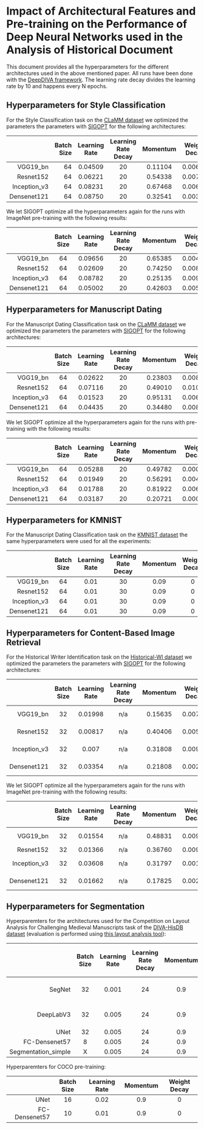 # Impact of Architectural Features and Pre-training on the Performance of Deep Neural Networks used in the Analysis of Historical Document

This document provides all the hyperparameters for the different architectures used in the above mentioned paper. All runs have been done with the [DeepDIVA framework](https://github.com/DIVA-DIA/DeepDIVA). 
The learning rate decay divides the learning rate by 10 and happens every N epochs.


## Hyperparameters for Style Classification

For the Style Classification task on the [CLaMM dataset](http://clamm.irht.cnrs.fr/wp-content/uploads/ICDAR2017_CLaMM_Training.zip) we optimized the parameters the parameters with [SIGOPT](https://sigopt.com) for the following architectures:

|               | Batch Size    | Learning Rate   | Learning<br/>Rate<br/>Decay  | Momentum      | Weight Decay   | Test Accuracy |
|-------------: |-------------: |:---------------:|:----------------------------:|:-------------:|:--------------:|:-------------:|
| VGG19_bn      | 64            | 0.04509         | 20                           | 0.11104       | 0.00680        | 36.97 %       |
| Resnet152     | 64            | 0.06221         | 20                           | 0.54338       | 0.00771        | 34.78 %       |
| Inception_v3  | 64            | 0.08231         | 20                           | 0.67468       | 0.00689        | 42.72 %       |
| Densenet121   | 64            | 0.08750         | 20                           | 0.32541       | 0.00389        | 42.17 %       | 

We let SIGOPT optimize all the hyperparameters again for the runs with ImageNet pre-training with the following results:

|               | Batch Size    | Learning Rate   | Learning<br/>Rate<br/>Decay | Momentum      | Weight Decay   | Test Accuracy |
|-------------: |:-------------:|:---------------:|:---------------------------:|:-------------:|:--------------:|:-------------:|
| VGG19_bn      | 64            | 0.09656         | 20                          | 0.65385       | 0.00435        | 47.27 %       |
| Resnet152     | 64            | 0.02609         | 20                          | 0.74250       | 0.00895        | 44.42 %       |
| Inception_v3  | 64            | 0.08782         | 20                          | 0.25135       | 0.00956        | 48.82 %       |
| Densenet121   | 64            | 0.05002         | 20                          | 0.42603       | 0.00575        | 45.92 %       | 

## Hyperparameters for Manuscript Dating

For the Manuscript Dating Classification task on the [CLaMM dataset](http://clamm.irht.cnrs.fr/wp-content/uploads/ICDAR2017_CLaMM_Training.zip) we optimized the parameters the parameters with [SIGOPT](https://sigopt.com) for the following architectures:

|               | Batch Size    | Learning Rate   | Learning<br/>Rate<br/>Decay | Momentum      | Weight Decay   | Test Accuracy |
|-------------: |:-------------:|:---------------:|:---------------------------:|:-------------:|:--------------:|:-------------:|
| VGG19_bn      | 64            | 0.02622         | 20                          | 0.23803       | 0.00869        | 22.66 %       |
| Resnet152     | 64            | 0.07116         | 20                          | 0.49010       | 0.01000        | 20.61 %       |
| Inception_v3  | 64            | 0.01523         | 20                          | 0.95131       | 0.00674        | 22.36 %       |
| Densenet121   | 64            | 0.04435         | 20                          | 0.34480       | 0.00848        | 27.26 %       |

We let SIGOPT optimize all the hyperparameters again for the runs with pre-training with the following results:

|               | Batch Size    | Learning Rate   | Learning<br/>Rate<br/>Decay | Momentum      | Weight Decay   | Test Accuracy |
|-------------: |:-------------:|:---------------:|:---------------------------:|:-------------:|:--------------:|:-------------:|
| VGG19_bn      | 64            | 0.05288         | 20                          | 0.49782       | 0.00001        | 32.12 %       |
| Resnet152     | 64            | 0.01949         | 20                          | 0.56291       | 0.00498        | 32.82 %       |
| Inception_v3  | 64            | 0.01788         | 20                          | 0.81922       | 0.00621        | 31.92 %       |
| Densenet121   | 64            | 0.03187         | 20                          | 0.20721       | 0.00006        | 31.27 %       |

## Hyperparameters for KMNIST

For the Manuscript Dating Classification task on the [KMNIST dataset](https://github.com/rois-codh/kmnist) the same hyperparameters
were used for all the experiments:

|               | Batch Size    | Learning Rate   | Learning<br/>Rate<br/>Decay | Momentum      | Weight Decay   | Test Accuracy |
|-------------: |:-------------:|:---------------:|:---------------------------:|:-------------:|:--------------:|:-------------:|
| VGG19_bn      | 64            | 0.01            | 30                          | 0.09          | 0              |  %       |
| Resnet152     | 64            | 0.01            | 30                          | 0.09          | 0              |  %       |
| Inception_v3  | 64            | 0.01            | 30                          | 0.09          | 0              |  %       |
| Densenet121   | 64            | 0.01            | 30                          | 0.09          | 0              |  %       |


## Hyperparameters for Content-Based Image Retrieval

For the Historical Writer Identification task on the [Historical-WI dataset](https://scriptnet.iit.demokritos.gr/competitions/6/) we optimized the parameters the parameters with [SIGOPT](https://sigopt.com) for the following architectures:

|               | Batch Size      | Learning Rate   | Learning<br/>Rate<br/>Decay | Momentum      | Weight Decay   | Output Channels | Test mAP      |
|-------------: |:---------------:|:---------------:|:---------------------------:|:--------------:|:-------------:|:---------------:|:-------------:|
| VGG19_bn      | 32              | 0.01998         | n/a                         | 0.15635       | 0.00785        | 128             | 14.85 %       | 
| Resnet152     | 32              | 0.00817         | n/a                         | 0.40406       | 0.00565        | 128             | 24.67 %       |
| Inception_v3  | 32              | 0.007           | n/a                         | 0.31808       | 0.00976        | 128             | 9.14  %       |
| Densenet121   | 32              | 0.03354         | n/a                         | 0.21808       | 0.00231        | 128             | 27.18 %       |

We let SIGOPT optimize all the hyperparameters again for the runs with ImageNet pre-training with the following results:

|               | Batch Size      | Learning Rate   | Learning<br/>Rate<br/>Decay | Momentum      | Weight Decay   | Output Channels | Test mAP      |
|-------------: |:---------------:|:---------------:|:---------------------------:|:-------------:|:--------------:|:---------------:|:-------------:|
| VGG19_bn      | 32              | 0.01554         | n/a                         | 0.48831       | 0.00959        | 128             | 1.388 %       | 
| Resnet152     | 32              | 0.01366         | n/a                         | 0.36760       | 0.00900        | 128             | - %       |
| Inception_v3  | 32              | 0.03608         | n/a                         | 0.31797       | 0.00107        | 128             | 26.11 %       |
| Densenet121   | 32              | 0.01662         | n/a                         | 0.17825       | 0.00254        | 128             | 34.62 %       | 


## Hyperparameters for Segmentation

Hyperparemters for the architectures used for the Competition on Layout Analysis for Challenging Medieval Manuscripts task of the [DIVA-HisDB dataset](https://diuf.unifr.ch/main/hisdoc/icdar2017-hisdoc-layout-comp) 
(evaluation is performed using [this layout analysis tool](https://github.com/DIVA-DIA/DIVA_Layout_Analysis_Evaluator)): 

|               | Batch Size | Learning Rate   | Learning<br/>Rate<br/>Decay | Momentum  | Weight Decay   | Crop Size | Crops per Page | Pages in Memory | Overall MeanIU<br/>From Scratch | Overall MeanIU<br/>Pre-trained | Pre-trained On          |
|-------------: |:----------:|:---------------:|:---------------------------:|:---------:|:--------------:|:---------:|:--------------:|:---------------:|:-------------------------------:|:------------------------------:|:-----------------------:|
| SegNet        | 32         | 0.001           | 24                          | 0.9       | 0              | 256       | 1000           | 3               | XX.X %                          |                                | ImageNet (just encoder) |
| DeepLabV3     | 32         | 0.005           | 24                          | 0.9       | 0              | 256       | 1000           | 3               | 82.8 %                          | 83.8                           | ImageNet (just encoder) |
| UNet          | 32         | 0.005           | 24                          | 0.9       | 0              | 256       | 1000           | 3               | 91.1 %                          |                                | COCO                    |
| FC-Densenet57 | 8          | 0.005           | 24                          | 0.9       | 0              | 256       | 1000           | 3               | 92.4 %                          |                                | COCO                    |
| Segmentation_simple | X    | 0.005           | 24                          | 0.9       | 0              | 256       | 1000           | 3               | XX.X %                          | n/a                            | n/a                    |


Hyperparemters for COCO pre-training:

|               | Batch Size | Learning Rate   | Momentum  | Weight Decay   |
|-------------: |:----------:|:---------------:|:---------:|:--------------:|
| UNet          | 16         | 0.02            | 0.9       | 0              | 
| FC-Densenet57 | 10         | 0.01            | 0.9       | 0              | 


